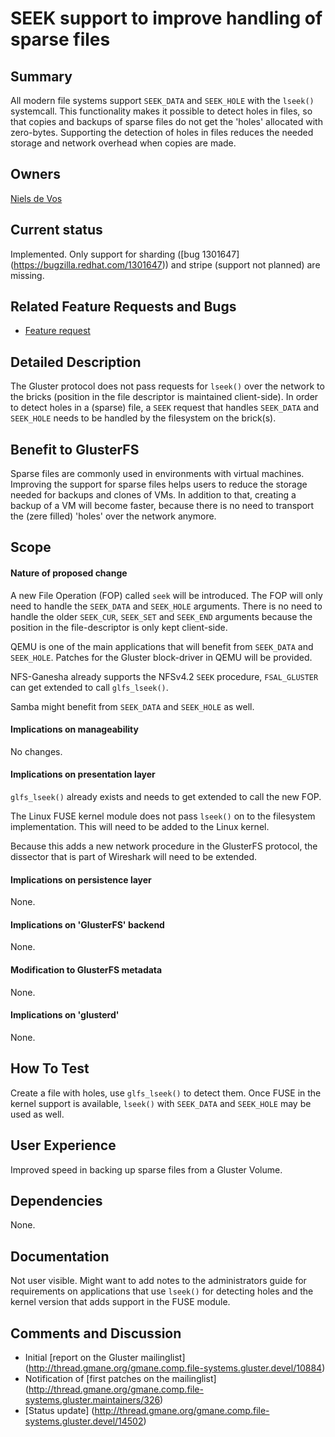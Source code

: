 # SEEK support to improve handling of sparse files

## Summary
All modern file systems support `SEEK_DATA` and `SEEK_HOLE` with the `lseek()`
systemcall. This functionality makes it possible to detect holes in files, so
that copies and backups of sparse files do not get the 'holes' allocated with
zero-bytes. Supporting the detection of holes in files reduces the needed
storage and network overhead when copies are made.


## Owners
[Niels de Vos](mailto:ndevos@redhat.com)

## Current status
Implemented. Only support for sharding ([bug 1301647]
(https://bugzilla.redhat.com/1301647)) and stripe (support not planned) are
missing.


## Related Feature Requests and Bugs

* [Feature request](https://bugzilla.redhat.com/show_bug.cgi?id=1220173)


## Detailed Description

The Gluster protocol does not pass requests for `lseek()` over the network to
the bricks (position in the file descriptor is maintained client-side). In
order to detect holes in a (sparse) file, a `SEEK` request that handles
`SEEK_DATA` and `SEEK_HOLE` needs to be handled by the filesystem on the
brick(s).


## Benefit to GlusterFS

Sparse files are commonly used in environments with virtual machines. Improving
the support for sparse files helps users to reduce the storage needed for
backups and clones of VMs. In addition to that, creating a backup of a VM will
become faster, because there is no need to transport the (zere filled) 'holes'
over the network anymore.


## Scope

#### Nature of proposed change

A new File Operation (FOP) called `seek` will be introduced. The FOP will only
need to handle the `SEEK_DATA` and `SEEK_HOLE` arguments. There is no need to
handle the older `SEEK_CUR`, `SEEK_SET` and `SEEK_END` arguments because the
position in the file-descriptor is only kept client-side.

QEMU is one of the main applications that will benefit from `SEEK_DATA` and
`SEEK_HOLE`. Patches for the Gluster block-driver in QEMU will be provided.

NFS-Ganesha already supports the NFSv4.2 `SEEK` procedure, `FSAL_GLUSTER` can
get extended to call `glfs_lseek()`.

Samba might benefit from `SEEK_DATA` and `SEEK_HOLE` as well.


#### Implications on manageability

No changes.


#### Implications on presentation layer

`glfs_lseek()` already exists and needs to get extended to call the new FOP.

The Linux FUSE kernel module does not pass `lseek()` on to the filesystem
implementation. This will need to be added to the Linux kernel.

Because this adds a new network procedure in the GlusterFS protocol, the
dissector that is part of Wireshark will need to be extended.


#### Implications on persistence layer

None.


#### Implications on 'GlusterFS' backend

None.


#### Modification to GlusterFS metadata

None.


#### Implications on 'glusterd'

None.


## How To Test

Create a file with holes, use `glfs_lseek()` to detect them. Once FUSE in the
kernel support is available, `lseek()` with `SEEK_DATA` and `SEEK_HOLE` may be
used as well.


## User Experience

Improved speed in backing up sparse files from a Gluster Volume.


## Dependencies

None.


## Documentation

Not user visible. Might want to add notes to the administrators guide for
requirements on applications that use `lseek()` for detecting holes and the
kernel version that adds support in the FUSE module.


## Comments and Discussion

* Initial [report on the Gluster mailinglist]
  (http://thread.gmane.org/gmane.comp.file-systems.gluster.devel/10884)
* Notification of [first patches on the mailinglist]
  (http://thread.gmane.org/gmane.comp.file-systems.gluster.maintainers/326)
* [Status update]
  (http://thread.gmane.org/gmane.comp.file-systems.gluster.devel/14502)
